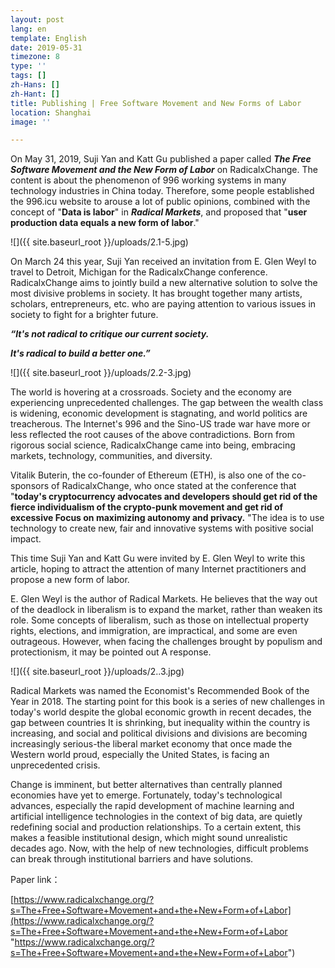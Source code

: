 ```yaml
---
layout: post
lang: en
template: English
date: 2019-05-31
timezone: 8
type: ''
tags: []
zh-Hans: []
zh-Hant: []
title: Publishing | Free Software Movement and New Forms of Labor
location: Shanghai
image: ''

---
```

On May 31, 2019, Suji Yan and Katt Gu published a paper called **_The Free Software Movement and the New Form of Labor_** on RadicalxChange. The content is about the phenomenon of 996 working systems in many technology industries in China today. Therefore, some people established the 996.icu website to arouse a lot of public opinions, combined with the concept of "**Data is labor**" in **_Radical Markets_**, and proposed that "**user production data equals a new form of labor**."

![]({{ site.baseurl_root }}/uploads/2.1-5.jpg)

On March 24 this year, Suji Yan received an invitation from E. Glen Weyl to travel to Detroit, Michigan for the RadicalxChange conference. RadicalxChange aims to jointly build a new alternative solution to solve the most divisive problems in society. It has brought together many artists, scholars, entrepreneurs, etc. who are paying attention to various issues in society to fight for a brighter future.

**_“It's not radical to critique our current society._**

**_It's radical to build a better one.”_**

![]({{ site.baseurl_root }}/uploads/2.2-3.jpg)

The world is hovering at a crossroads. Society and the economy are experiencing unprecedented challenges. The gap between the wealth class is widening, economic development is stagnating, and world politics are treacherous. The Internet's 996 and the Sino-US trade war have more or less reflected the root causes of the above contradictions. Born from rigorous social science, RadicalxChange came into being, embracing markets, technology, communities, and diversity.

Vitalik Buterin, the co-founder of Ethereum (ETH), is also one of the co-sponsors of RadicalxChange, who once stated at the conference that "**today's cryptocurrency advocates and developers should get rid of the fierce individualism of the crypto-punk movement and get rid of excessive Focus on maximizing autonomy and privacy.** "The idea is to use technology to create new, fair and innovative systems with positive social impact.

This time Suji Yan and Katt Gu were invited by E. Glen Weyl to write this article, hoping to attract the attention of many Internet practitioners and propose a new form of labor.

E. Glen Weyl is the author of Radical Markets. He believes that the way out of the deadlock in liberalism is to expand the market, rather than weaken its role. Some concepts of liberalism, such as those on intellectual property rights, elections, and immigration, are impractical, and some are even outrageous. However, when facing the challenges brought by populism and protectionism, it may be pointed out A response.

![]({{ site.baseurl_root }}/uploads/2..3.jpg)

Radical Markets was named the Economist's Recommended Book of the Year in 2018. The starting point for this book is a series of new challenges in today's world despite the global economic growth in recent decades, the gap between countries It is shrinking, but inequality within the country is increasing, and social and political divisions and divisions are becoming increasingly serious-the liberal market economy that once made the Western world proud, especially the United States, is facing an unprecedented crisis.

Change is imminent, but better alternatives than centrally planned economies have yet to emerge. Fortunately, today's technological advances, especially the rapid development of machine learning and artificial intelligence technologies in the context of big data, are quietly redefining social and production relationships. To a certain extent, this makes a feasible institutional design, which might sound unrealistic decades ago. Now, with the help of new technologies, difficult problems can break through institutional barriers and have solutions.

Paper link：

[https://www.radicalxchange.org/?s=The+Free+Software+Movement+and+the+New+Form+of+Labor](https://www.radicalxchange.org/?s=The+Free+Software+Movement+and+the+New+Form+of+Labor "https://www.radicalxchange.org/?s=The+Free+Software+Movement+and+the+New+Form+of+Labor")